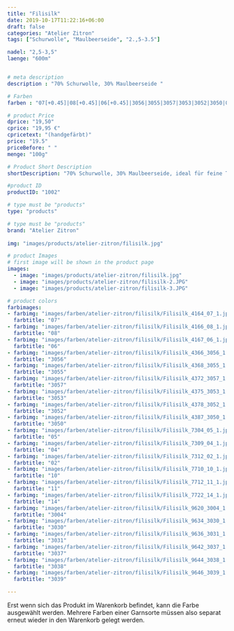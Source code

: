 ```yaml
---
title: "Filisilk"
date: 2019-10-17T11:22:16+06:00
draft: false
categories: "Atelier Zitron"
tags: ["Schurwolle", "Maulbeerseide", "2.,5-3.5"] 	

nadel: "2,5-3,5" 
laenge: "600m"	


# meta description
description : "70% Schurwolle, 30% Maulbeerseide "

# Farben
farben : "07[+0.45]|08[+0.45]|06[+0.45]|3056|3055|3057|3053|3052|3050|05[+0.45]|04[+0.45]|02[+0.45]|10|11|14|3004|3030|3031|3037|3038|3039"

# product Price
dprice: "19,50"
cprice: "19,95 €"
cpricetext: "(handgefärbt)"
price: "19.5"
priceBefore: " "
menge: "100g"

# Product Short Description
shortDescription: "70% Schurwolle, 30% Maulbeerseide, ideal für feine Tücher und Accessoires"

#product ID
productID: "1002"

# type must be "products"
type: "products"

# type must be "products"
brand: "Atelier Zitron"
   
img: "images/products/atelier-zitron/filisilk.jpg"

# product Images
# first image will be shown in the product page
images:
  - image: "images/products/atelier-zitron/filisilk.jpg"
  - image: "images/products/atelier-zitron/filisilk-2.JPG"
  - image: "images/products/atelier-zitron/filisilk-3.JPG"

# product colors
farbimages:
- farbimg: "images/farben/atelier-zitron/filisilk/Filisilk_4164_07_1.jpg"	
  farbtitle: "07"
- farbimg: "images/farben/atelier-zitron/filisilk/Filisilk_4166_08_1.jpg"	
  farbtitle: "08"
- farbimg: "images/farben/atelier-zitron/filisilk/Filisilk_4167_06_1.jpg"	
  farbtitle: "06"
- farbimg: "images/farben/atelier-zitron/filisilk/Filisilk_4366_3056_1.jpg"	
  farbtitle: "3056"
- farbimg: "images/farben/atelier-zitron/filisilk/Filisilk_4368_3055_1.jpg"	
  farbtitle: "3055"
- farbimg: "images/farben/atelier-zitron/filisilk/Filisilk_4372_3057_1.jpg"	
  farbtitle: "3057"
- farbimg: "images/farben/atelier-zitron/filisilk/Filisilk_4375_3053_1.jpg"	
  farbtitle: "3053"
- farbimg: "images/farben/atelier-zitron/filisilk/Filisilk_4378_3052_1.jpg"	
  farbtitle: "3052"
- farbimg: "images/farben/atelier-zitron/filisilk/Filisilk_4387_3050_1.jpg"	
  farbtitle: "3050"
- farbimg: "images/farben/atelier-zitron/filisilk/Filisilk_7304_05_1.jpg"	
  farbtitle: "05"
- farbimg: "images/farben/atelier-zitron/filisilk/Filisilk_7309_04_1.jpg"	
  farbtitle: "04"
- farbimg: "images/farben/atelier-zitron/filisilk/Filisilk_7312_02_1.jpg"	
  farbtitle: "02"
- farbimg: "images/farben/atelier-zitron/filisilk/Filisilk_7710_10_1.jpg"	
  farbtitle: "10"
- farbimg: "images/farben/atelier-zitron/filisilk/Filisilk_7712_11_1.jpg"	
  farbtitle: "11"
- farbimg: "images/farben/atelier-zitron/filisilk/Filisilk_7722_14_1.jpg"	
  farbtitle: "14"
- farbimg: "images/farben/atelier-zitron/filisilk/Filisilk_9620_3004_1.jpg"	
  farbtitle: "3004"
- farbimg: "images/farben/atelier-zitron/filisilk/Filisilk_9634_3030_1.jpg"	
  farbtitle: "3030"
- farbimg: "images/farben/atelier-zitron/filisilk/Filisilk_9636_3031_1.jpg"	
  farbtitle: "3031"
- farbimg: "images/farben/atelier-zitron/filisilk/Filisilk_9642_3037_1.jpg"	
  farbtitle: "3037"
- farbimg: "images/farben/atelier-zitron/filisilk/Filisilk_9644_3038_1.jpg"	
  farbtitle: "3038"
- farbimg: "images/farben/atelier-zitron/filisilk/Filisilk_9646_3039_1.jpg"	
  farbtitle: "3039"

---
```


Erst wenn sich das Produkt im Warenkorb befindet, kann die Farbe ausgewählt werden.
Mehrere Farben einer Garnsorte müssen also separat erneut wieder in den Warenkorb gelegt werden.
